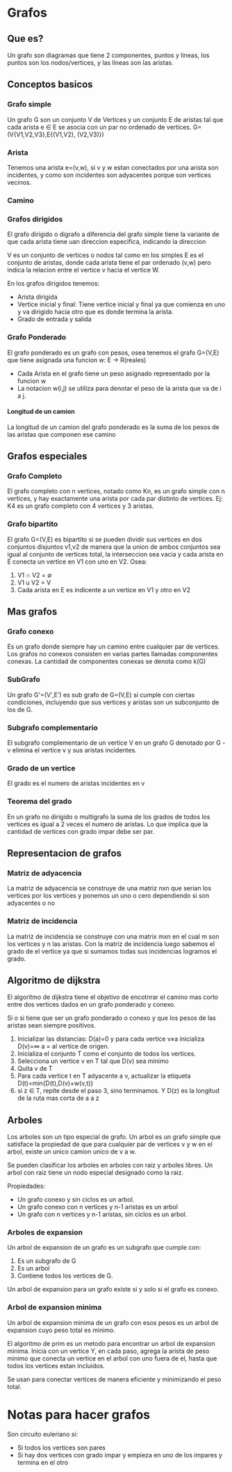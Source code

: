 # Grafos
## Que es?
Un grafo son diagramas que tiene 2 componentes, puntos y lineas, los puntos son los nodos/vertices, y las lineas son las
aristas.

## Conceptos basicos

### Grafo simple
Un grafo G son un conjunto V de Vertices y un conjunto E de aristas tal que cada arista e ∈ E se asocia con un par no
ordenado de vertices. G=(V{V1,V2,V3},E{(V1,V2), (V2,V3)})

### Arista
Tenemos una arista e=(v,w), si v y w estan conectados por una arista son incidentes, y como son incidentes son
adyacentes porque son vertices vecinos.

### Camino

### Grafos dirigidos
El grafo dirigido o digrafo a diferencia del grafo simple tiene la variante de que cada arista tiene uan direccion
especifica, indicando la direccion

V es un conjunto de vertices o nodos tal como en los simples E es el conjunto de aristas, donde cada arista tiene el par
ordenado (v,w) pero indica la relacion entre el vertice v hacia el vertice W.

En los grafos dirigidos tenemos:
- Arista dirigida
- Vertice inicial y final: Tiene vertice inicial y final ya que comienza en uno y va dirigido hacia otro que es donde
  termina la arista.
- Grado de entrada y salida

### Grafo Ponderado
El grafo ponderado es un grafo con pesos, osea tenemos el grafo G=(V,E) que tiene asignada una funcion w: E -> R(reales)

- Cada Arista en el grafo tiene un peso asignado representado por la funcion w
- La notacion w(i,j) se utiliza para denotar el peso de la arista que va de i a j.

#### Longitud de un camion
La longitud de un camion del grafo ponderado es la suma de los pesos de las aristas que componen ese camino

## Grafos especiales

### Grafo Completo
El grafo completo con n vertices, notado como Kn, es un grafo simple con n vertices, y hay exactamente una arista por
cada par distinto de vertices. Ej: K4 es un grafo completo con 4 vertices y 3 aristas.

### Grafo bipartito
El grafo G=(V,E) es bipartito si se pueden dividir sus vertices en dos conjuntos disjuntos v1,v2 de manera que la union
de ambos conjuntos sea igual al conjunto de vertices total, la interseccion sea vacia y cada arista en E conecta un
vertice en V1 con uno en V2. Osea:
1. V1 ∩ V2 = ∅
2. V1 u V2 = V
3. Cada arista en E es indicente a un vertice en V1 y otro en V2




## Mas grafos

### Grafo conexo
Es un grafo donde siempre hay un camino entre cualquier par de vertices. Los grafos no conexos consisten en varias
partes llamadas componentes conexas. La cantidad de componentes conexas se denota como k(G)

### SubGrafo
Un grafo G'=(V',E') es sub grafo de G=(V,E) si cumple con ciertas condiciones, incluyendo que sus vertices y aristas son
un subconjunto de los de G.

### Subgrafo complementario
El subgrafo complementario de un vertice V en un grafo G denotado por G - v elimina el vertice v y sus aristas
incidentes.

### Grado de un vertice
El grado es el numero de aristas incidentes en v

### Teorema del grado
En un grafo no dirigido o multigrafo la suma de los grados de todos los vertices es igual a 2 veces el numero de
aristas. Lo que implica que la cantidad de vertices con grado impar debe ser par.


## Representacion de grafos
### Matriz de adyacencia
La matriz de adyacencia se construye de una matriz nxn que serian los vertices por los vertices y ponemos un uno o cero
dependiendo si son adyacentes o no

### Matriz de incidencia
La matriz de incidencia se construye con una matrix mxn en el cual m son los vertices y n las aristas. Con la matriz de
incidencia luego sabemos el grado de el vertice ya que si sumamos todas sus incidencias logramos el grado.


## Algoritmo de dijkstra
El algoritmo de dijkstra tiene el objetivo de encotnrar el camino mas corto entre dos vertices dados en un grafo
ponderado y conexo.

Si o si tiene que ser un grafo ponderado o conexo y que los pesos de las aristas sean siempre positivos.

1. Inicializar las distancias: D(a)=0 y para cada vertice v≠a inicializa D(v)=∞ a = al vertice de origen.
2. Inicializa el conjunto T como el conjunto de todos los vertices.
3. Selecciona un vertice v en T tal que D(v) sea minimo
4. Quita v de T
5. Para cada vertice t en T adyacente a v, actualizar la etiqueta D(t)=min{D(t),D(v)+w(v,t)}
6. si z ∈ T, repite desde el paso 3, sino terminamos. Y D(z) es la longitud de la ruta mas corta de a a z

## Arboles

Los arboles son un tipo especial de grafo. Un arbol es un grafo simple que satisface la propiedad de que para cualquier
par de vertices v y w en el arbol, existe un unico camion unico de v a w.

Se pueden clasificar los arboles en arboles con raiz y arboles libres. Un arbol con raiz tiene un nodo especial
designado como la raiz.

Propiedades:
- Un grafo conexo y sin ciclos es un arbol.
- Un grafo conexo con n vertices y n-1 aristas es un arbol
- Un grafo con n vertices y n-1 aristas, sin ciclos es un arbol.

### Arboles de expansion
Un arbol de expansion de un grafo es un subgrafo que cumple con:
1. Es un subgrafo de G
2. Es un arbol
3. Contiene todos los vertices de G.

Un arbol de expansion para un grafo existe si y solo si el grafo es conexo.

### Arbol de expansion minima
Un arbol de expansion minima de un grafo con esos pesos es un arbol de expansion cuyo peso total es minimo.

El algoritmo de prim es un metodo para encontrar un arbol de expansion minima. Inicia con un vertice Y, en cada paso,
agrega la arista de peso minimo que conecta un vertice en el arbol con uno fuera de el, hasta que todos los vertices
estan incluidos.

Se usan para conectar vertices de manera eficiente y minimizando el peso total.

# Notas para hacer grafos
Son circuito euleriano si:
- Si todos los vertices son pares
- Si hay dos vertices con grado impar y empieza en uno de los impares y termina en el otro